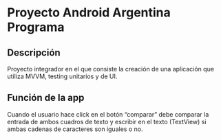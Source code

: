 # Proyecto Android Argentina Programa

## Descripción
Proyecto integrador en el que consiste la creación de una aplicación que utiliza MVVM, testing unitarios y de UI.

## Función de la app 
Cuando el usuario hace click en el botón “comparar” debe comparar la entrada de ambos cuadros de texto y escribir en el texto (TextView) si ambas cadenas de caracteres son iguales o no.